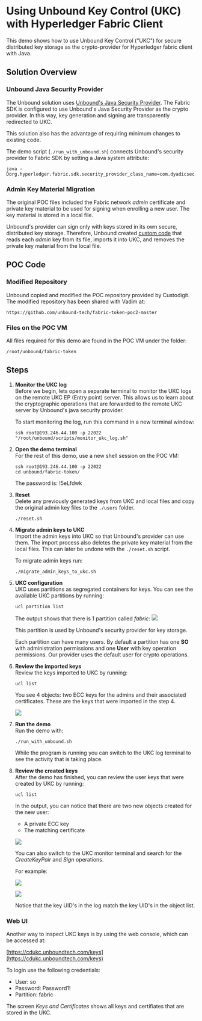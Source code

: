 # Using Unbound Key Control (UKC) with  Hyperledger Fabric Client
This demo shows how to use Unbound Key Control ("UKC") for secure distributed key storage as the crypto-provider for Hyperledger fabric client with Java.

## Solution Overview

### Unbound Java Security Provider
The Unbound solution uses [Unbound's Java Security Provider](https://www.unboundtech.com/docs/UKC/UKC_Developers_Guide/HTML/Content/Products/UKC-EKM/UKC_Developers_Guide/DevelopingInJava/Developing_in_Java.htm#_Toc509128625). 
The Fabric SDK is configured to use Unbound's Java Security Provider as the crypto provider. In this way, key generation and signing are transparently redirected to UKC.

This solution also has the advantage of requiring minimum changes to existing code.

The demo script (`./run_with_unbound.sh`) connects Unbound's security provider to Fabric SDK by setting a Java system attribute:

```
java -Dorg.hyperledger.fabric.sdk.security_provider_class_name=com.dyadicsec.provider.DYCryptoProvider 
```
### Admin Key Material Migration
The original POC files included the Fabric network *admin* certificate and private key material to be used for signing when enrolling a new user. The key material is stored in a local file.

Unbound's provider can sign only with keys stored in its own secure, distributed key storage. Therefore, Unbound created [custom code](https://github.com/unbound-tech/fabric-token-poc2-master/blob/master/src/main/java/org/example/unbound/UkcUserContextAdapter.java#L75) that reads each *admin* key from its file, imports it into UKC, and removes the private key material from the local file.

## POC Code

### Modified Repository
Unbound copied and modified the POC repository provided by Custodigit. The modified repository has been shared with Vadim at:
```
https://github.com/unbound-tech/fabric-token-poc2-master
```

### Files on the POC VM
All files required for this demo are found in the POC VM under the folder:

```
/root/unbound/fabric-token
```

## Steps
1. **Monitor the UKC log**  
Before we begin, lets open a separate terminal to monitor the UKC logs on the remote UKC EP (Entry point) server. 
    This allows us to learn about the cryptographic operations that are forwarded to the remote UKC server by Unbound's java security provider.
    
    To start monitoring the log, run this command in a new terminal window:
    ```
    ssh root@193.246.44.100 -p 22022 "/root/unbound/scripts/monitor_ukc_log.sh"
    ```
2. **Open the demo terminal**  
  For the rest of this demo, use a new shell session on the POC VM:
    ```
    ssh root@193.246.44.100 -p 22022
    cd unbound/fabric-token/
    ```
    The password is: !5eLfdwk
3. **Reset**   
Delete any previously generated keys from UKC and local files and copy the original admin key files to the `./users` folder.
    ```
    ./reset.sh
    ```
4. **Migrate admin keys to UKC**   
Import the admin keys into UKC so that Unbound's provider can use them.
The import process also deletes the private key material from the local files. This can later be undone with the `./reset.sh` script.
  
   To migrate admin keys run:
    ```
    ./migrate_admin_keys_to_ukc.sh
    ```
5. **UKC configuration**   
    UKC uses partitions as segregated containers for keys.
    You can see the available UKC partitions by running:
    
    ``` 
    ucl partition list 
    ```
    The output shows that there is 1 partition called *fabric*:
    ![](https://i.imgur.com/DkrqQqt.png)
    
    This partition is used by Unbound's security provider for key storage.
    
    Each partition can have many users. By default a partition has one **SO** with administration permissions and one **User** with key operation permissions. Our provider uses the default user for crypto operations.

6. **Review the imported keys**  
Review the keys imported to UKC by running:
   ```
   ucl list
   ```
   You see 4 objects: two ECC keys for the admins and their associated certificates. These are the keys that were imported in the step 4.
   
   ![](https://i.imgur.com/JLTYuOj.png)
7. **Run the demo**   
    Run the demo with: 
    ```
    ./run_with_unbound.sh
    ```
    While the program is running you can switch to the UKC log terminal to see the activity that is taking place.

6. **Review the created keys**  
After the demo has finished, you can review the user keys that were created by UKC by running:
    ```
    ucl list
    ```
    In the output, you can notice that there are two new objects created for the new user:
    - A private ECC key
    - The matching certificate
 
    ![](https://i.imgur.com/OjRTkgL.png)
    
   You can also switch to the UKC monitor terminal and search for the *CreateKeyPair* and *Sign* operations. 
   
   For example:
   
    ![](https://i.imgur.com/mtl3C0b.png)
    
    ![](https://i.imgur.com/I3hijzD.png)

   Notice that the key UID's in the log match the key UID's in the object list.
   
### Web UI
   Another way to inspect UKC keys is by using the web console, which can be accessed at:
    
[https://cdukc.unboundtech.com/keys](https://cdukc.unboundtech.com/keys)
    
To login use the following credentials:
- User: so
- Password: Password1!
- Partition: fabric

The screen *Keys and Certificates* shows all keys and certifiates that are stored in the UKC.
